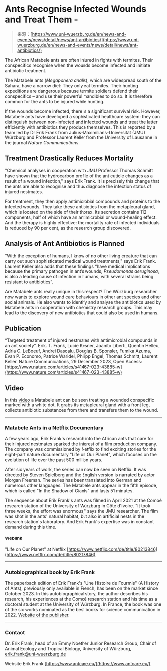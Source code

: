 <!--yml
category: 未分类
date: 2024-05-27 14:27:51
-->

# Ants Recognise Infected Wounds and Treat Them -

> 来源：[https://www.uni-wuerzburg.de/en/news-and-events/news/detail/news/ant-antibiotics/](https://www.uni-wuerzburg.de/en/news-and-events/news/detail/news/ant-antibiotics/)

The African Matabele ants are often injured in fights with termites. Their conspecifics recognise when the wounds become infected and initiate antibiotic treatment.

The Matabele ants (*Megaponera analis*), which are widespread south of the Sahara, have a narrow diet: They only eat termites. Their hunting expeditions are dangerous because termite soldiers defend their conspecifics – and use their powerful mandibles to do so. It is therefore common for the ants to be injured while hunting.

If the wounds become infected, there is a significant survival risk. However, Matabele ants have developed a sophisticated healthcare system: they can distinguish between non-infected and infected wounds and treat the latter efficiently with antibiotics they produce themselves. This is reported by a team led by Dr Erik Frank from Julius-Maximilians-Universität (JMU) Würzburg and Professor Laurent Keller from the University of Lausanne in the journal *Nature Communications*.

## Treatment Drastically Reduces Mortality

"Chemical analyses in cooperation with JMU Professor Thomas Schmitt have shown that the hydrocarbon profile of the ant cuticle changes as a result of a wound infection," says Erik Frank. It is precisely this change that the ants are able to recognise and thus diagnose the infection status of injured nestmates.

For treatment, they then apply antimicrobial compounds and proteins to the infected wounds. They take these antibiotics from the metapleural gland, which is located on the side of their thorax. Its secretion contains 112 components, half of which have an antimicrobial or wound-healing effect. And the therapy is highly effective: the mortality rate of infected individuals is reduced by 90 per cent, as the research group discovered.

## Analysis of Ant Antibiotics is Planned

"With the exception of humans, I know of no other living creature that can carry out such sophisticated medical wound treatments," says Erik Frank. Laurent Keller also adds that these findings “have medical implications because the primary pathogen in ant’s wounds, *Pseudomonas aeruginosa*, is also a leading cause of infection in humans, with several strains being resistant to antibiotics”.

Are Matabele ants really unique in this respect? The Würzburg researcher now wants to explore wound care behaviours in other ant species and other social animals. He also wants to identify and analyse the antibiotics used by Matabele ants in cooperation with chemistry research groups. This may lead to the discovery of new antibiotics that could also be used in humans.

## Publication

“Targeted treatment of injured nestmates with antimicrobial compounds in an ant society”. Erik. T. Frank, Lucie Kesner, Joanito Liberti, Quentin Helleu, Adria C. LeBoeuf, Andrei Dascalu, Douglas B. Sponsler, Fumika Azuma, Evan P. Economo, Patrice Waridel, Philipp Engel, Thomas Schmitt, Laurent Keller. Nature Communications, 29 December 2023, Open Access: [https://www.nature.com/articles/s41467-023-43885-w](https://www.nature.com/articles/s41467-023-43885-w)

## Video

In this [video](https://video.uni-wuerzburg.de/iframe/?securecode=5b537620b31e9ddc1e230575) a Matabele ant can be seen treating a wounded conspecific marked with a white dot. It grabs its metapleural gland with a front leg, collects antibiotic substances from there and transfers them to the wound.

* * *

### Matabele Ants in a Netflix Documentary

A few years ago, Erik Frank's research into the African ants that care for their injured nestmates sparked the interest of a film production company. The company was commissioned by Netflix to find exciting stories for the eight-part nature documentary "Life on Our Planet", which focuses on the evolution of life over the past 500 million years.

After six years of work, the series can now be seen on Netflix. It was directed by Steven Spielberg and the English version is narrated by actor Morgan Freeman. The series has been translated into German and numerous other languages. The Matabele ants appear in the fifth episode, which is called "In the Shadow of Giants" and lasts 51 minutes.

The sequence about Erik Frank's ants was filmed in April 2021 at the Comoé research station of the University of Würzburg in Côte d'Ivoire. "It took three weeks, the effort was enormous," says the JMU researcher. The film was shot in the ants' natural habitat, but also in artificial nests in the research station's laboratory. And Erik Frank's expertise was in constant demand during this time.

#### Weblink

"Life on Our Planet" at Netflix [https://www.netflix.com/de/title/80213846](https://www.netflix.com/de/title/80213846)

* * *

### Autobiographical book by Erik Frank

The paperback edition of Erik Frank's "Une Histoire de Fourmis" (A History of Ants), previously only available in French, has been on the market since October 2023\. In this autobiographical story, the author describes his research, his experiences at the Comoé research station and his time as a doctoral student at the University of Würzburg. In France, the book was one of the six works nominated as the best books for science communication in 2022\. [Website of the publisher](https://www.cnrseditions.fr/catalogue/societe/une-histoire-de-fourmis/).

* * *

### Contact

Dr. Erik Frank, head of an Emmy Noether Junior Research Group, Chair of Animal Ecology and Tropical Biology, University of Würzburg, [erik.frank@uni-wuerzburg.de](mailto:erik.frank@uni-wuerzburg.de)

Website Erik Frank [https://www.antcare.eu/](https://www.antcare.eu/)